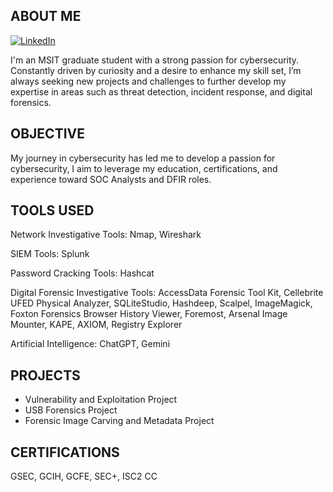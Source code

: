 ## ABOUT ME
[![LinkedIn](https://img.shields.io/badge/LinkedIn-Profile-blue)](https://www.linkedin.com/in/jmcbride7634/)

I'm an MSIT graduate student with a strong passion for cybersecurity. Constantly driven by curiosity and a desire to enhance my skill set, I’m always seeking new projects and challenges to further develop my expertise in areas such as threat detection, incident response, and digital forensics.

## OBJECTIVE

My journey in cybersecurity has led me to develop a passion for cybersecurity, I aim to leverage my education, certifications, and experience toward SOC Analysts and DFIR roles.

## TOOLS USED

Network Investigative Tools: Nmap, Wireshark

SIEM Tools: Splunk

Password Cracking Tools: Hashcat

Digital Forensic Investigative Tools: AccessData Forensic Tool Kit, Cellebrite UFED Physical Analyzer, SQLiteStudio, Hashdeep,
Scalpel, ImageMagick, Foxton Forensics Browser History Viewer, Foremost, Arsenal Image Mounter, KAPE, AXIOM, Registry
Explorer

Artificial Intelligence: ChatGPT, Gemini

## PROJECTS

- Vulnerability and Exploitation Project
- USB Forensics Project
- Forensic Image Carving and Metadata Project

## CERTIFICATIONS

GSEC, GCIH, GCFE, SEC+, ISC2 CC











<!--
**JonSecOps/JonSecOps** is a ✨ _special_ ✨ repository because its `README.md` (this file) appears on your GitHub profile.

Here are some ideas to get you started:

- 🔭 I’m currently working on ...
- 🌱 I’m currently learning ...
- 👯 I’m looking to collaborate on ...
- 🤔 I’m looking for help with ...
- 💬 Ask me about ...
- 📫 How to reach me: ...
- 😄 Pronouns: ...
- ⚡ Fun fact: ...
-->
